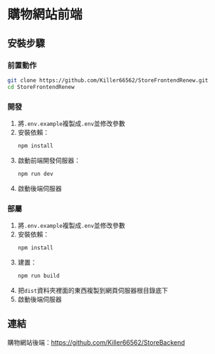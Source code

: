 # 購物網站前端

## 安裝步驟

### 前置動作
```bash
git clone https://github.com/Killer66562/StoreFrontendRenew.git
cd StoreFrontendRenew
```

### 開發
1. 將`.env.example`複製成`.env`並修改參數
2. 安裝依賴：
    ```bash
    npm install
    ```
3. 啟動前端開發伺服器：
    ```bash
    npm run dev
    ```
4. 啟動後端伺服器

### 部屬
1. 將`.env.example`複製成`.env`並修改參數
2. 安裝依賴：
    ```bash
    npm install
    ```
3. 建置：
    ```bash
    npm run build
    ```
4. 把`dist`資料夾裡面的東西複製到網頁伺服器根目錄底下
5. 啟動後端伺服器


## 連結
購物網站後端：https://github.com/Killer66562/StoreBackend